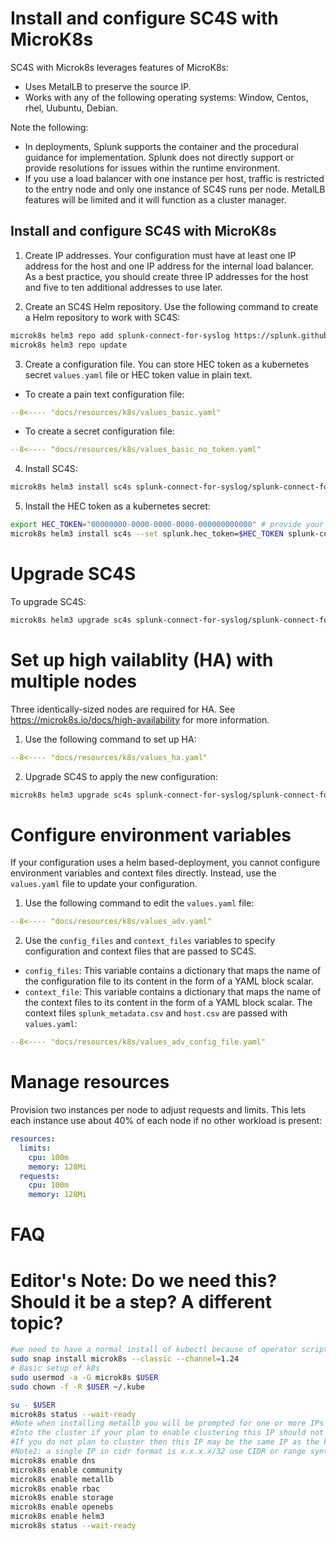 
# Install and configure SC4S with MicroK8s
SC4S with Microk8s leverages features of MicroK8s:

* Uses MetalLB to preserve the source IP.
* Works with any of the following operating systems: Window, Centos, rhel, Uubuntu, Debian.

Note the following:

* In deployments, Splunk supports the container and the procedural guidance for implementation. Splunk does not directly support
or provide resolutions for issues within the runtime environment.
* If you use a load balancer with one instance per host, traffic is restricted
to the entry node and only one instance of SC4S runs per node. MetalLB features will be limited and it will function as a cluster manager.

## Install and configure SC4S with MicroK8s
1. Create IP addresses. Your configuration must have at least one IP address for the host and one IP address for the internal load balancer. As a best practice, you should create three IP addresses for the host and five to ten additional addresses to use later.


2. Create an SC4S Helm repository. Use the following command to create a Helm repository to work with SC4S:

```bash
microk8s helm3 repo add splunk-connect-for-syslog https://splunk.github.io/splunk-connect-for-syslog
microk8s helm3 repo update
```

3. Create a configuration file. You can store HEC token as a kubernetes secret `values.yaml` file or HEC token value in plain text.

* To create a pain text configuration file:

```yaml
--8<---- "docs/resources/k8s/values_basic.yaml"
```

* To create a secret configuration file:

```yaml
--8<---- "docs/resources/k8s/values_basic_no_token.yaml"
```
4. Install SC4S:

```bash
microk8s helm3 install sc4s splunk-connect-for-syslog/splunk-connect-for-syslog -f values.yaml
```
5. Install the HEC token as a kubernetes secret:
```bash
export HEC_TOKEN="00000000-0000-0000-0000-000000000000" # provide your token here!
microk8s helm3 install sc4s --set splunk.hec_token=$HEC_TOKEN splunk-connect-for-syslog/splunk-connect-for-syslog -f values.yaml
```
# Upgrade SC4S 

To upgrade SC4S:

```bash
microk8s helm3 upgrade sc4s splunk-connect-for-syslog/splunk-connect-for-syslog -f values.yaml
```

# Set up high vailablity (HA) with multiple nodes

Three identically-sized nodes are required for HA. See https://microk8s.io/docs/high-availability for more information. 

1. Use the following command to set up HA:

```yaml
--8<---- "docs/resources/k8s/values_ha.yaml"
```

2. Upgrade SC4S to apply the new configuration:

```bash
microk8s helm3 upgrade sc4s splunk-connect-for-syslog/splunk-connect-for-syslog -f values.yaml
```

# Configure environment variables

If your configuration uses a helm based-deployment, you cannot configure environment variables and 
context files directly. Instead, use the `values.yaml` file to update your configuration.

1. Use the following command to edit the `values.yaml` file:

```yaml
--8<---- "docs/resources/k8s/values_adv.yaml"

```

2. Use the `config_files` and `context_files` variables to specify configuration and context files that are passed to SC4S.

* `config_files`: This variable contains a dictionary that maps the name of the configuration file to its content in the form of a YAML block scalar.
* `context_file`: This variable contains a dictionary that maps the name of the context files to its content in the form of a YAML block scalar. The context files `splunk_metadata.csv` and `host.csv` are passed with `values.yaml`:
  
```yaml
--8<---- "docs/resources/k8s/values_adv_config_file.yaml"
```

# Manage resources

Provision two instances per node to adjust requests and limits. This lets each instance use about 40% of each node if no other workload is present:

```yaml
resources:
  limits:
    cpu: 100m
    memory: 128Mi
  requests:
    cpu: 100m
    memory: 128Mi
```


# FAQ 

# Editor's Note: Do we need this? Should it be a step? A different topic?

```bash
#we need to have a normal install of kubectl because of operator scripts
sudo snap install microk8s --classic --channel=1.24
# Basic setup of k8s
sudo usermod -a -G microk8s $USER
sudo chown -f -R $USER ~/.kube

su - $USER
microk8s status --wait-ready
#Note when installing metallb you will be prompted for one or more IPs to used as entry points
#Into the cluster if your plan to enable clustering this IP should not be assigned to the host (floats)
#If you do not plan to cluster then this IP may be the same IP as the host
#Note2: a single IP in cidr format is x.x.x.x/32 use CIDR or range syntax
microk8s enable dns 
microk8s enable community
microk8s enable metallb 
microk8s enable rbac 
microk8s enable storage 
microk8s enable openebs 
microk8s enable helm3
microk8s status --wait-ready

```
